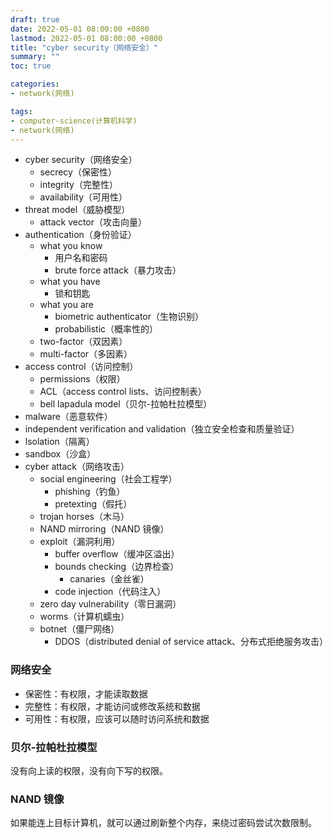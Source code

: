 ```yaml
---
draft: true
date: 2022-05-01 08:00:00 +0800
lastmod: 2022-05-01 08:00:00 +0800
title: "cyber security（网络安全）"
summary: ""
toc: true

categories:
- network(网络)

tags:
- computer-science(计算机科学)
- network(网络)
---
```


- cyber security（网络安全）
  - secrecy（保密性）
  - integrity（完整性）
  - availability（可用性）
- threat model（威胁模型）
  - attack vector（攻击向量）
- authentication（身份验证）
  - what you know
    - 用户名和密码
    - brute force attack（暴力攻击）
  - what you have
    - 锁和钥匙
  - what you are
    - biometric authenticator（生物识别）
    - probabilistic（概率性的）
  - two-factor（双因素）
  - multi-factor（多因素）
- access control（访问控制）
  - permissions（权限）
  - ACL（access control lists、访问控制表）
  - bell lapadula model（贝尔-拉帕杜拉模型）
- malware（恶意软件）
- independent verification and validation（独立安全检查和质量验证）
- lsolation（隔离） 
- sandbox（沙盒）
- cyber attack（网络攻击）
  - social engineering（社会工程学）
    - phishing（钓鱼）
    - pretexting（假托）
  - trojan horses（木马）
  - NAND mirroring（NAND 镜像）
  - exploit（漏洞利用）
    - buffer overflow（缓冲区溢出）
    - bounds checking（边界检查）
      - canaries（金丝雀）
    - code injection（代码注入）
  - zero day vulnerability（零日漏洞）
  - worms（计算机蠕虫）
  - botnet（僵尸网络）
    - DDOS（distributed denial of service attack、分布式拒绝服务攻击）

### 网络安全

- 保密性：有权限，才能读取数据
- 完整性：有权限，才能访问或修改系统和数据
- 可用性：有权限，应该可以随时访问系统和数据

### 贝尔-拉帕杜拉模型

没有向上读的权限，没有向下写的权限。

### NAND 镜像

如果能连上目标计算机，就可以通过刷新整个内存，来绕过密码尝试次数限制。
